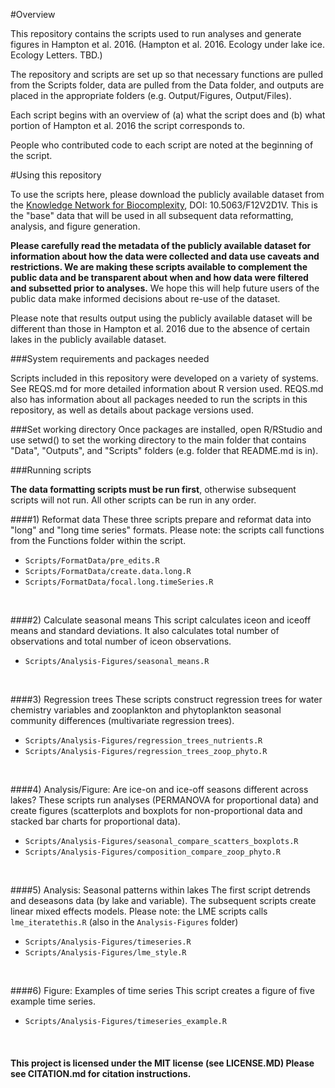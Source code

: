 #Overview

This repository contains the scripts used to run analyses and generate figures in Hampton et al. 2016. (Hampton et al. 2016. Ecology under lake ice. Ecology Letters. TBD.)

The repository and scripts are set up so that necessary functions are pulled from the Scripts folder, data are pulled from the Data folder, and outputs are placed in the appropriate folders (e.g. Output/Figures, Output/Files).

Each script begins with an overview of (a) what the script does and (b) what portion of Hampton et al. 2016 the script corresponds to. 

People who contributed code to each script are noted at the beginning of the script.

#Using this repository

To use the scripts here, please download the publicly available dataset from the [Knowledge Network for Biocomplexity](https://knb.ecoinformatics.org/#), DOI: 10.5063/F12V2D1V. This is the "base" data that will be used in all subsequent data reformatting, analysis, and figure generation.

**Please carefully read the metadata of the publicly available dataset for information about how the data were collected and data use caveats and restrictions. We are making these scripts available to complement the public data and be transparent about when and how data were filtered and subsetted prior to analyses.** We hope this will help future users of the public data make informed decisions about re-use of the dataset.

Please note that results output using the publicly available dataset will be different than those in Hampton et al. 2016 due to the absence of certain lakes in the publicly available dataset. 
                   
###System requirements and packages needed

Scripts included in this repository were developed on a variety of systems. See REQS.md for more detailed information about R version used. REQS.md also has information about all packages needed to run the scripts in this repository, as well as details about package versions used.

###Set working directory
Once packages are installed, open R/RStudio and use setwd() to set the working directory to the main folder that contains "Data", "Outputs", and "Scripts" folders (e.g. folder that README.md is in).

###Running scripts

**The data formatting scripts must be run first**, otherwise subsequent scripts will not run. All other scripts can be run in any order.

####1) Reformat data 
These three scripts prepare and reformat data into "long" and "long time series" formats.
Please note: the scripts call functions from the Functions folder within the script.

+ `Scripts/FormatData/pre_edits.R` 
+ `Scripts/FormatData/create.data.long.R` 
+ `Scripts/FormatData/focal.long.timeSeries.R`  
<br>

####2) Calculate seasonal means
This script calculates iceon and iceoff means and standard deviations.
It also calculates total number of observations and total number of iceon observations.

+ `Scripts/Analysis-Figures/seasonal_means.R`   
<br>

####3) Regression trees
These scripts construct regression trees for water chemistry variables and 
zooplankton and phytoplankton seasonal community differences (multivariate regression trees).

+ `Scripts/Analysis-Figures/regression_trees_nutrients.R`   
+ `Scripts/Analysis-Figures/regression_trees_zoop_phyto.R`  
<br>


####4) Analysis/Figure: Are ice-on and ice-off seasons different across lakes?
These scripts run analyses (PERMANOVA for proportional data) and create figures 
(scatterplots and boxplots for non-proportional data and stacked bar charts for proportional data). 

+ `Scripts/Analysis-Figures/seasonal_compare_scatters_boxplots.R` 
+ `Scripts/Analysis-Figures/composition_compare_zoop_phyto.R`   
<br>


####5) Analysis: Seasonal patterns within lakes
The first script detrends and deseasons data (by lake and variable).
The subsequent scripts create linear mixed effects models. 
Please note: the LME scripts calls `lme_iteratethis.R` (also in the `Analysis-Figures` folder)

+ `Scripts/Analysis-Figures/timeseries.R` 
+ `Scripts/Analysis-Figures/lme_style.R`  
<br>

####6) Figure: Examples of time series
This script creates a figure of five example time series.
 
+ `Scripts/Analysis-Figures/timeseries_example.R`    
<br>

#### This project is licensed under the MIT license (see LICENSE.MD) Please see CITATION.md for citation instructions.
